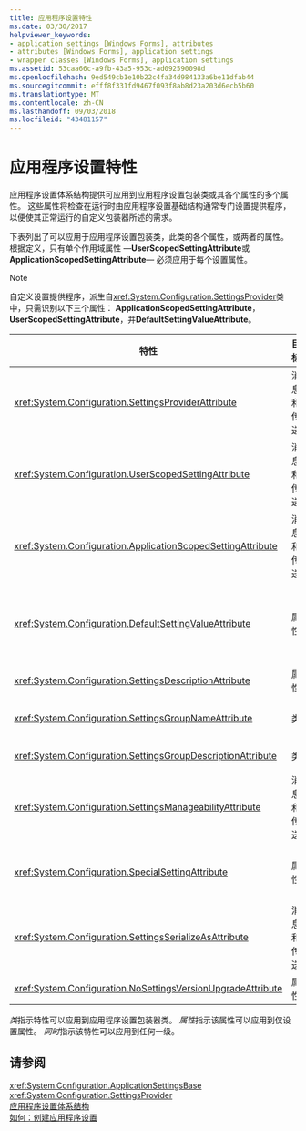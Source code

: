 ```yaml
---
title: 应用程序设置特性
ms.date: 03/30/2017
helpviewer_keywords:
- application settings [Windows Forms], attributes
- attributes [Windows Forms], application settings
- wrapper classes [Windows Forms], application settings
ms.assetid: 53caa66c-a9fb-43a5-953c-ad092590098d
ms.openlocfilehash: 9ed549cb1e10b22c4fa34d984133a6be11dfab44
ms.sourcegitcommit: efff8f331fd9467f093f8ab8d23a203d6ecb5b60
ms.translationtype: MT
ms.contentlocale: zh-CN
ms.lasthandoff: 09/03/2018
ms.locfileid: "43481157"
---
```

# <a name="application-settings-attributes"></a>应用程序设置特性
应用程序设置体系结构提供可应用到应用程序设置包装类或其各个属性的多个属性。 这些属性将检查在运行时由应用程序设置基础结构通常专门设置提供程序，以便使其正常运行的自定义包装器所述的需求。  
  
 下表列出了可以应用于应用程序设置包装类，此类的各个属性，或两者的属性。 根据定义，只有单个作用域属性 —**UserScopedSettingAttribute**或**ApplicationScopedSettingAttribute**— 必须应用于每个设置属性。  
  
> [!NOTE]
>  自定义设置提供程序，派生自<xref:System.Configuration.SettingsProvider>类中，只需识别以下三个属性： **ApplicationScopedSettingAttribute**， **UserScopedSettingAttribute**，并**DefaultSettingValueAttribute**。  
  
|特性|目标|描述|  
|---------------|------------|-----------------|  
|<xref:System.Configuration.SettingsProviderAttribute>|消息和传送|指定要用于持久性的设置提供程序的短名称。<br /><br /> 如果未提供此属性，默认的提供程序， <xref:System.Configuration.LocalFileSettingsProvider>，假定。|  
|<xref:System.Configuration.UserScopedSettingAttribute>|消息和传送|将属性定义为用户范围的应用程序设置。|  
|<xref:System.Configuration.ApplicationScopedSettingAttribute>|消息和传送|将属性定义为应用程序范围的应用程序设置。|  
|<xref:System.Configuration.DefaultSettingValueAttribute>|属性|指定可以反序列化提供程序到此属性的硬编码默认值的字符串。<br /><br /> <xref:System.Configuration.LocalFileSettingsProvider>不需要此属性，并提供此属性是否存在已保留某个值将重写的任何值。|  
|<xref:System.Configuration.SettingsDescriptionAttribute>|属性|提供单个设置，主要由运行时和设计时工具的描述性的测试。|  
|<xref:System.Configuration.SettingsGroupNameAttribute>|类|提供的设置组的显式名称。 如果此属性缺失，<xref:System.Configuration.ApplicationSettingsBase>使用包装类的名称。|  
|<xref:System.Configuration.SettingsGroupDescriptionAttribute>|类|有关设置组中，主要由运行时和设计时工具提供描述性的测试。|  
|<xref:System.Configuration.SettingsManageabilityAttribute>|消息和传送|指定应提供给设置组或属性的零个或多个可管理性服务。 可用的服务由描述<xref:System.Configuration.SettingsManageability>枚举。|  
|<xref:System.Configuration.SpecialSettingAttribute>|属性|指示设置属于一个特殊的预定义的类别，如连接字符串，它建议通过设置提供程序的特殊处理。 此属性将预定义的类别定义由<xref:System.Configuration.SpecialSetting>枚举。|  
|<xref:System.Configuration.SettingsSerializeAsAttribute>|消息和传送|指定的设置组或属性的首选序列化机制。 定义可序列化机制<xref:System.Configuration.SettingsSerializeAs>枚举。|  
|<xref:System.Configuration.NoSettingsVersionUpgradeAttribute>|属性|指定设置提供程序，应禁用所有的应用程序升级功能的标记属性。|  
  
 *类*指示特性可以应用到应用程序设置包装器类。 *属性*指示该属性可以应用到仅设置属性。 *同时*指示该特性可以应用到任何一级。  
  
## <a name="see-also"></a>请参阅  
 <xref:System.Configuration.ApplicationSettingsBase>  
 <xref:System.Configuration.SettingsProvider>  
 [应用程序设置体系结构](../../../../docs/framework/winforms/advanced/application-settings-architecture.md)  
 [如何：创建应用程序设置](https://msdn.microsoft.com/library/53b3af80-1c02-4e35-99c6-787663148945)
